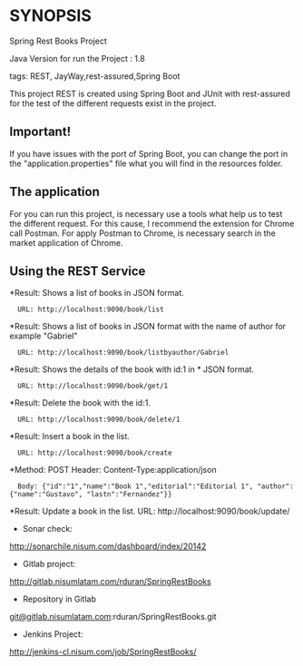 # SYNOPSIS
Spring Rest Books Project

Java Version for run the Project : 1.8

tags: REST, JayWay,rest-assured,Spring Boot

This project REST is created using Spring Boot and JUnit with
rest-assured for the test of the different requests exist in
the project.

## Important! 
If you have issues with the port of Spring Boot, you can change the port
in the "application.properties" file what you will find in the resources folder.

## The application
For you can run this project, is necessary use a tools what help us 
to test the different request. For this cause, I recommend the extension for
Chrome call Postman. For apply Postman to Chrome, is necessary search in the 
market application of Chrome.

## Using the REST Service
*Result: Shows a list of books in JSON format.
                                                                                       
      URL: http://localhost:9090/book/list
      
*Result: Shows a list of books in JSON format with the name of author for example "Gabriel"
                                                                                          
      URL: http://localhost:9090/book/listbyauthor/Gabriel
      
*Result: Shows the details of the book with id:1 in * JSON format.

      URL: http://localhost:9090/book/get/1
                                                                                      
*Result: Delete the book with the id:1.

      URL: http://localhost:9090/book/delete/1
                                                                                          
*Result: Insert a book in the list.

      URL: http://localhost:9090/book/create
                                                                                           
                                                                                           
*Method: POST
      Header: Content-Type:application/json

      Body: {"id":"1","name":"Book 1","editorial":"Editorial 1", "author": {"name":"Gustavo", "lastn":"Fernandez"}}
                                                                                           
*Result: Update a book in the list.
      URL: http://localhost:9090/book/update/
      
      
* Sonar check:

http://sonarchile.nisum.com/dashboard/index/20142

* Gitlab project:

http://gitlab.nisumlatam.com/rduran/SpringRestBooks

* Repository in Gitlab

git@gitlab.nisumlatam.com:rduran/SpringRestBooks.git

* Jenkins Project:

http://jenkins-cl.nisum.com/job/SpringRestBooks/